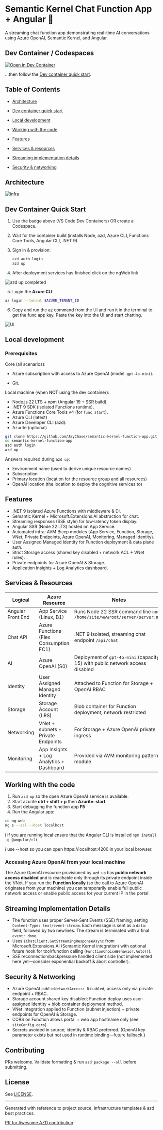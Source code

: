 # Semantic Kernel Chat Function App + Angular 🚀

A streaming chat function app demonstrating real-time AI conversations using Azure OpenAI, Semantic Kernel, and Angular.

## Dev Container / Codespaces

[![Open in Dev Container](https://img.shields.io/static/v1?style=for-the-badge&label=Dev%20Container&message=Open&color=2266ee&logo=visualstudiocode)](https://vscode.dev/redirect?url=vscode://ms-vscode-remote.remote-containers/cloneInVolume?url=https://github.com/JayChase/semantic-kernel-function-app)

...then follow the [Dev container quick start](#dev-container-quick-start).

## Table of Contents

-   [Architecture](#architecture)

-   [Dev container quick start](#dev-container-quick-start)
-   [Local development](#local-development)
-   [Working with the code](#working-with-the-code)
-   [Features](#features)
-   [Services & resources](#services--resources)
-   [Streaming implementation details](#streaming-implementation-details)
-   [Security & networking](#security--networking)

## Architecture

![infra](./docs/semantic-kernel-function-app-architecture.svg)

## Dev Container Quick Start

1. Use the badge above (VS Code Dev Containers) OR create a Codespace.
2. Wait for the container build (installs Node, azd, Azure CLI, Functions Core Tools, Angular CLI, .NET 9).
3. Sign in & provision:

    ```bash
    azd auth login
    azd up
    ```

4. After deployment services has finished click on the ngWeb link

![azd up completed](./docs/azd-up-result.png)

5. Login the **Azure CLI**

```bash
az login --tenant $AZURE_TENANT_ID
```

6. Copy and run the az command from the UI and run it in the terminal to get the func app key. Paste the key into the UI and start chatting.

![UI](./docs/ui.png)

## Local development

### Prerequisites

Core (all scenarios):

-   Azure subscription with access to Azure OpenAI (model: `gpt-4o-mini`).

-   Git.

Local machine (when NOT using the dev container):

-   Node.js 22 LTS + npm (Angular 19 + SSR build).
-   .NET 9 SDK (isolated Functions runtime).
-   Azure Functions Core Tools v4 (for `func start`).
-   Azure CLI (latest)
-   Azure Developer CLI (azd).
-   Azurite (optional)

```bash
git clone https://github.com/JayChase/semantic-kernel-function-app.git
cd semantic-kernel-function-app
azd auth login
azd up
```

Answers required during `azd up`:

-   Environment name (used to derive unique resource names)
-   Subscription
-   Primary location (location for the resource group and all resources)
-   OpenAI location (the location to deploy the cognitive services to)

## Features

-   .NET 9 isolated Azure Functions with middleware & DI.
-   Semantic Kernel + Microsoft.Extensions.AI abstraction for chat.
-   Streaming responses (SSE style) for low‑latency token display.
-   Angular SSR (Node 22 LTS) hosted on App Service.
-   Automated infra: AVM Bicep modules (App Service, Function, Storage, VNet, Private Endpoints, Azure OpenAI, Monitoring, Managed Identity).
-   User Assigned Managed Identity for Function deployment & data plane auth.
-   Strict Storage access (shared key disabled + network ACL + VNet rules).
-   Private endpoints for Azure OpenAI & Storage.
-   Application Insights + Log Analytics dashboard.

## Services & Resources

| Logical           | Azure Resource                           | Notes                                                                         |
| ----------------- | ---------------------------------------- | ----------------------------------------------------------------------------- |
| Angular Front End | App Service (Linux, B1)                  | Runs Node 22 SSR command line `node /home/site/wwwroot/server/server.mjs`     |
| Chat API          | Azure Functions (Flex Consumption FC1)   | .NET 9 isolated, streaming chat endpoint `/api/chat`                          |
| AI                | Azure OpenAI (S0)                        | Deployment of `gpt-4o-mini` (capacity 15) with public network access disabled |
| Identity          | User Assigned Managed Identity           | Attached to Function for Storage + OpenAI RBAC                                |
| Storage           | Storage Account (LRS)                    | Blob container for Function deployment, network restricted                    |
| Networking        | VNet + subnets + Private Endpoints       | For Storage + Azure OpenAI private ingress                                    |
| Monitoring        | App Insights + Log Analytics + Dashboard | Provided via AVM monitoring pattern module                                    |

## Working with the code

1. Run `azd up` so the open Azure OpenAI service is available.
2. Start azurite **ctrl + shift + p** then **Azurite: start**
3. Start debugging the function app **F5**
4. Run the Angular app:

```bash
cd ng-web
ng s --ssl --host localhost
```

ℹ️ if you are running local ensure that the [Angular CLI](https://angular.dev/tools/cli#) is installed `npm install -g @angular/cli`

ℹ️ use --host so you can open https://localhost:4200 in your local browser.

### Accessing Azure OpenAI from your local machine

The Azure OpenAI resource provisioned by `azd up` has **public network access disabled** and is reachable only through its private endpoint inside the VNet. If you run the **Function locally** (so the call to Azure OpenAI originates from your machine) you can temporarily enable full public network access or enable public access for your current IP in the portal

## Streaming Implementation Details

-   The function uses proper Server-Sent Events (SSE) framing, setting `Content-Type: text/event-stream`. Each message is sent as a `data:` field, followed by two newlines. The stream is terminated with a final `event: done`.
-   Uses `IChatClient.GetStreamingResponseAsync` from Microsoft.Extensions.AI (Semantic Kernel integration) with optional future hook for tool/function calling (`FunctionChoiceBehavior.Auto()`).
-   SSE reconnection/backpressure handled client side (not implemented here yet—consider exponential backoff & abort controller).

## Security & Networking

-   Azure OpenAI `publicNetworkAccess: Disabled`; access only via private endpoint + RBAC.
-   Storage account shared key disabled; Function deploy uses user-assigned identity + blob container deployment method.
-   VNet integration applied to Function (subnet injection) + private endpoints for OpenAI & Storage.
-   CORS on Function allows portal + web app hostname only (see `siteConfig.cors`).
-   Secrets avoided in source; identity & RBAC preferred. (OpenAI key parameter exists but not used in runtime binding—future fallback.)

## Contributing

PRs welcome. Validate formatting & run `azd package --all` before submitting.

## License

See [LICENSE](./LICENSE).

---

Generated with reference to project source, infrastructure templates & azd best practices.

[PR for Awesome AZD contribution](https://github.com/Azure/awesome-azd/pull/643)
